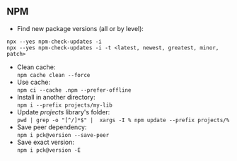 ## NPM

- Find new package versions (all or by level):

```
npx --yes npm-check-updates -i
npx --yes npm-check-updates -i -t <latest, newest, greatest, minor, patch>
```

- Clean cache:  
  `npm cache clean --force`
- Use cache:  
  `npm ci --cache .npm --prefer-offline`
- Install in another directory:  
`npm i --prefix projects/my-lib`
- Update _projects_ library's folder:  
`pwd | grep -o "[^/]*$" |  xargs -I % npm update --prefix projects/%`
- Save peer dependency:  
`npm i pck@version --save-peer`
- Save exact version:  
`npm i pck@version -E`

